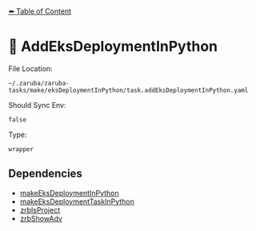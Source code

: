 [⬅️ Table of Content](../README.md)

# 📙 AddEksDeploymentInPython

File Location:

    ~/.zaruba/zaruba-tasks/make/eksDeploymentInPython/task.addEksDeploymentInPython.yaml

Should Sync Env:

    false

Type:

    wrapper


## Dependencies

* [makeEksDeploymentInPython](makeEksDeploymentInPython.md)
* [makeEksDeploymentTaskInPython](makeEksDeploymentTaskInPython.md)
* [zrbIsProject](zrbIsProject.md)
* [zrbShowAdv](zrbShowAdv.md)